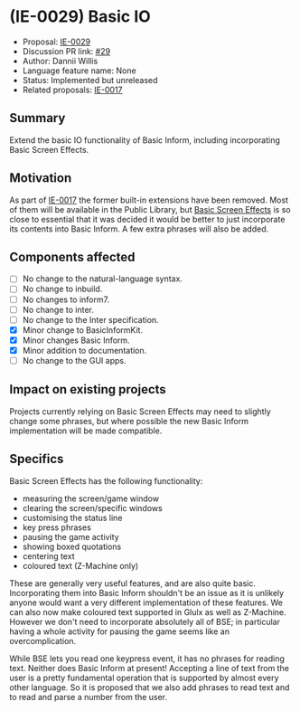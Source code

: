 # (IE-0029) Basic IO

* Proposal: [IE-0029](0029-basic-io.md)
* Discussion PR link: [#29](https://github.com/ganelson/inform-evolution/pull/29)
* Author: Dannii Willis
* Language feature name: None
* Status: Implemented but unreleased
* Related proposals: [IE-0017](0017-apps-and-extensions.md)

## Summary

Extend the basic IO functionality of Basic Inform, including incorporating
Basic Screen Effects.

## Motivation

As part of [IE-0017](0017-apps-and-extensions.md) the former built-in extensions
have been removed. Most of them will be available in the Public Library, but
[Basic Screen Effects](https://github.com/ganelson/inform/blob/r10.1/inform7/Internal/Extensions/Emily%20Short/Basic%20Screen%20Effects.i7x)
is so close to essential that it was decided it would be better to just incorporate
its contents into Basic Inform. A few extra phrases will also be added.

## Components affected

- [ ] No change to the natural-language syntax.
- [ ] No change to inbuild.
- [ ] No changes to inform7.
- [ ] No change to inter.
- [ ] No change to the Inter specification.
- [x] Minor change to BasicInformKit.
- [x] Minor changes Basic Inform.
- [x] Minor addition to documentation.
- [ ] No change to the GUI apps.

## Impact on existing projects

Projects currently relying on Basic Screen Effects may need to slightly change
some phrases, but where possible the new Basic Inform implementation will be made
compatible.

## Specifics

Basic Screen Effects has the following functionality:

- measuring the screen/game window
- clearing the screen/specific windows
- customising the status line
- key press phrases
- pausing the game activity
- showing boxed quotations
- centering text
- coloured text (Z-Machine only)

These are generally very useful features, and are also quite basic. Incorporating
them into Basic Inform shouldn't be an issue as it is unlikely anyone would want
a very different implementation of these features. We can also now make coloured
text supported in Glulx as well as Z-Machine. However we don't need to incorporate
absolutely all of BSE; in particular having a whole activity for pausing the game
seems like an overcomplication.

While BSE lets you read one keypress event, it has no phrases for reading text.
Neither does Basic Inform at present! Accepting a line of text from the user is
a pretty fundamental operation that is supported by almost every other language.
So it is proposed that we also add phrases to read text and to read and parse a
number from the user.
